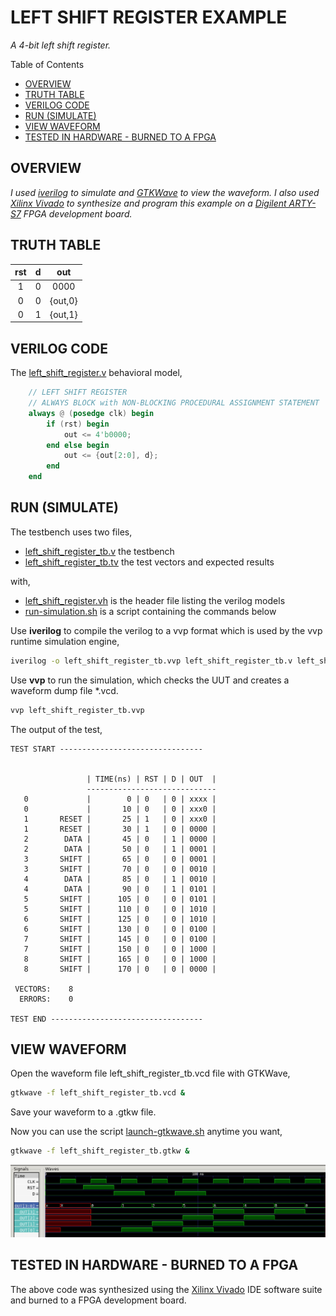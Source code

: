 # LEFT SHIFT REGISTER EXAMPLE

_A 4-bit left shift register._

Table of Contents

* [OVERVIEW](https://github.com/JeffDeCola/my-verilog-examples/tree/master/sequential-logic/shifters/left_shift_register#overview)
* [TRUTH TABLE](https://github.com/JeffDeCola/my-verilog-examples/tree/master/sequential-logic/shifters/left_shift_register#truth-table)
* [VERILOG CODE](https://github.com/JeffDeCola/my-verilog-examples/tree/master/sequential-logic/shifters/left_shift_register#verilog-code)
* [RUN (SIMULATE)](https://github.com/JeffDeCola/my-verilog-examples/tree/master/sequential-logic/shifters/left_shift_register#run-simulate)
* [VIEW WAVEFORM](https://github.com/JeffDeCola/my-verilog-examples/tree/master/sequential-logic/shifters/left_shift_register#view-waveform)
* [TESTED IN HARDWARE - BURNED TO A FPGA](https://github.com/JeffDeCola/my-verilog-examples/tree/master/sequential-logic/shifters/left_shift_register#tested-in-hardware---burned-to-a-fpga)

## OVERVIEW

_I used
[iverilog](https://github.com/JeffDeCola/my-cheat-sheets/tree/master/hardware/tools/simulation/iverilog-cheat-sheet)
to simulate and
[GTKWave](https://github.com/JeffDeCola/my-cheat-sheets/tree/master/hardware/tools/simulation/gtkwave-cheat-sheet)
to view the waveform. I also used
[Xilinx Vivado](https://github.com/JeffDeCola/my-cheat-sheets/tree/master/hardware/tools/synthesis/xilinx-vivado-cheat-sheet)
to synthesize and program this example on a
[Digilent ARTY-S7](https://github.com/JeffDeCola/my-cheat-sheets/tree/master/hardware/development/fpga-development-boards/digilent-arty-s7-cheat-sheet)
FPGA development board._

## TRUTH TABLE

| rst | d | out     |
|:---:|:-:|:-------:|
|  1  | 0 | 0000    |
|  0  | 0 | {out,0} |
|  0  | 1 | {out,1} |

## VERILOG CODE

The
[left_shift_register.v](https://github.com/JeffDeCola/my-verilog-examples/blob/master/sequential-logic/shifters/left_shift_register/left_shift_register.v)
behavioral model,

```verilog
    // LEFT SHIFT REGISTER
    // ALWAYS BLOCK with NON-BLOCKING PROCEDURAL ASSIGNMENT STATEMENT
    always @ (posedge clk) begin
        if (rst) begin
            out <= 4'b0000;      
        end else begin
            out <= {out[2:0], d};
        end
    end
```

## RUN (SIMULATE)

The testbench uses two files,

* [left_shift_register_tb.v](https://github.com/JeffDeCola/my-verilog-examples/blob/master/sequential-logic/shifters/left_shift_register/left_shift_register_tb.v)
  the testbench
* [left_shift_register_tb.tv](https://github.com/JeffDeCola/my-verilog-examples/blob/master/sequential-logic/shifters/left_shift_register/left_shift_register_tb.tv)
  the test vectors and expected results

with,

* [left_shift_register.vh](https://github.com/JeffDeCola/my-verilog-examples/blob/master/sequential-logic/shifters/left_shift_register/left_shift_register.vh)
  is the header file listing the verilog models
* [run-simulation.sh](https://github.com/JeffDeCola/my-verilog-examples/blob/master/sequential-logic/shifters/left_shift_register/run-simulation.sh)
  is a script containing the commands below

Use **iverilog** to compile the verilog to a vvp format
which is used by the vvp runtime simulation engine,

```bash
iverilog -o left_shift_register_tb.vvp left_shift_register_tb.v left_shift_register.vh
```

Use **vvp** to run the simulation, which checks the UUT
and creates a waveform dump file *.vcd.

```bash
vvp left_shift_register_tb.vvp
```

The output of the test,

```text
TEST START --------------------------------

                               
                 | TIME(ns) | RST | D | OUT  |
                 -----------------------------
   0             |        0 | 0   | 0 | xxxx |
   0             |       10 | 0   | 0 | xxx0 |
   1       RESET |       25 | 1   | 0 | xxx0 |
   1       RESET |       30 | 1   | 0 | 0000 |
   2        DATA |       45 | 0   | 1 | 0000 |
   2        DATA |       50 | 0   | 1 | 0001 |
   3       SHIFT |       65 | 0   | 0 | 0001 |
   3       SHIFT |       70 | 0   | 0 | 0010 |
   4        DATA |       85 | 0   | 1 | 0010 |
   4        DATA |       90 | 0   | 1 | 0101 |
   5       SHIFT |      105 | 0   | 0 | 0101 |
   5       SHIFT |      110 | 0   | 0 | 1010 |
   6       SHIFT |      125 | 0   | 0 | 1010 |
   6       SHIFT |      130 | 0   | 0 | 0100 |
   7       SHIFT |      145 | 0   | 0 | 0100 |
   7       SHIFT |      150 | 0   | 0 | 1000 |
   8       SHIFT |      165 | 0   | 0 | 1000 |
   8       SHIFT |      170 | 0   | 0 | 0000 |

 VECTORS:    8
  ERRORS:    0

TEST END ----------------------------------
```

## VIEW WAVEFORM

Open the waveform file left_shift_register_tb.vcd file with GTKWave,

```bash
gtkwave -f left_shift_register_tb.vcd &
```

Save your waveform to a .gtkw file.

Now you can use the script
[launch-gtkwave.sh](https://github.com/JeffDeCola/my-verilog-examples/blob/master/launch-GTKWave-script/launch-gtkwave.sh)
anytime you want,

```bash
gtkwave -f left_shift_register_tb.gtkw &
```

![left_shift_register-waveform.jpg](../../../docs/pics/sequential-logic/left_shift_register-waveform.jpg)

## TESTED IN HARDWARE - BURNED TO A FPGA

The above code was synthesized using the
[Xilinx Vivado](https://github.com/JeffDeCola/my-cheat-sheets/tree/master/hardware/tools/synthesis/xilinx-vivado-cheat-sheet)
IDE software suite and burned to a FPGA development board.
